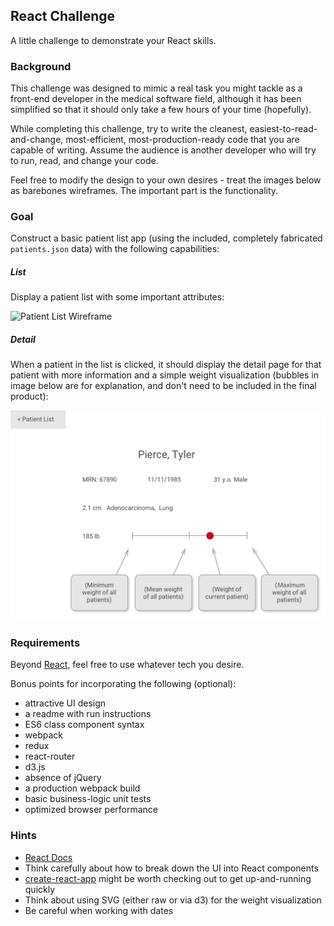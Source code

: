 ## React Challenge

A little challenge to demonstrate your React skills.



### Background

This challenge was designed to mimic a real task you might tackle as a front-end developer in the medical software field, although it has been simplified so that it should only take a few hours of your time (hopefully).

While completing this challenge, try to write the cleanest, easiest-to-read-and-change, most-efficient, most-production-ready code that you are capable of writing. Assume the audience is another developer who will try to run, read, and change your code.

Feel free to modify the design to your own desires - treat the images below as barebones wireframes. The important part is the functionality.



### Goal

Construct a basic patient list app (using the included, completely fabricated `patients.json` data) with the following capabilities:

##### List
Display a patient list with some important attributes:

![Patient List Wireframe](/wireframes/list.png?raw=true)

##### Detail
When a patient in the list is clicked, it should display the detail page for that patient with more information and a simple weight visualization (bubbles in image below are for explanation, and don't need to be included in the final product):

![Patient Detail Wireframe](/wireframes/detail.png?raw=true)



### Requirements

Beyond [React](https://facebook.github.io/react/), feel free to use whatever tech you desire.

Bonus points for incorporating the following (optional):
- attractive UI design
- a readme with run instructions
- ES6 class component syntax
- webpack
- redux
- react-router
- d3.js
- absence of jQuery
- a production webpack build
- basic business-logic unit tests
- optimized browser performance



### Hints

- [React Docs](https://facebook.github.io/react/docs/hello-world.html)
- Think carefully about how to break down the UI into React components
- [create-react-app](https://github.com/facebookincubator/create-react-app) might be worth checking out to get up-and-running quickly
- Think about using SVG (either raw or via d3) for the weight visualization
- Be careful when working with dates

